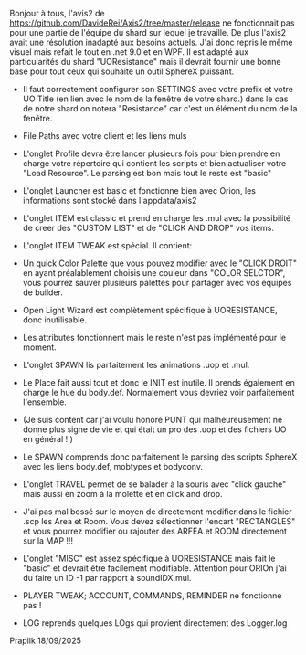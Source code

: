 Bonjour à tous,
l'avis2 de https://github.com/DavideRei/Axis2/tree/master/release    ne fonctionnait pas pour une partie de l'équipe du shard sur lequel je travaille.
De plus l'axis2 avait une résolution inadapté aux besoins actuels.
J'ai donc repris le même visuel mais refait le tout en .net 9.0  et en WPF.
Il est adapté aux particularités du shard "UOResistance" mais il devrait fournir une bonne base pour tout ceux qui souhaite un outil SphereX puissant.

* Il faut correctement configurer son SETTINGS avec votre prefix et votre UO Title (en lien avec le nom de la fenêtre de votre shard.) dans le cas de notre shard on notera "Resistance" car c'est un élément du nom de la fenêtre.
* File Paths avec votre client et les liens muls
* L'onglet Profile devra être lancer plusieurs fois pour bien prendre en charge votre répertoire qui contient les scripts et bien actualiser votre "Load Resource". Le parsing est bon mais tout le reste est "basic"
* L'onglet Launcher est basic et fonctionne bien avec Orion, les informations sont stocké dans l'appdata/axis2
  
* L'onglet ITEM est classic et prend en charge les .mul avec la possibilité de creer des "CUSTOM LIST" et de "CLICK AND DROP" vos items.
* L'onglet ITEM TWEAK est spécial. Il contient:
* Un quick Color Palette que vous pouvez modifier avec le "CLICK DROIT" en ayant préalablement choisis une couleur dans "COLOR SELCTOR", vous pourrez sauver plusieurs palettes pour partager avec vos équipes de builder.
* Open Light Wizard est complètement spécifique à UORESISTANCE, donc inutilisable.
* Les attributes fonctionnent mais le reste n'est pas implémenté pour le moment.

* L'onglet SPAWN lis parfaitement les animations .uop et .mul.
* Le Place fait aussi tout et donc le INIT est inutile. Il prends également en charge le hue du body.def. Normalement vous devriez voir parfaitement l'ensemble.
* (Je suis content car j'ai voulu honoré PUNT qui malheureusement ne donne plus signe de vie et qui était un pro des .uop et des fichiers UO en général ! )
* Le SPAWN comprends donc parfaitement le parsing des scripts SphereX avec les liens body.def, mobtypes et bodyconv.
   
* L'onglet TRAVEL permet de se balader à la souris avec "click gauche" mais aussi en zoom à la molette et en click and drop.
* J'ai pas mal bossé sur le moyen de directement modifier dans le fichier .scp les Area et Room. Vous devez sélectionner l'encart "RECTANGLES" et vous pourrez modifier ou rajouter des ARFEA et ROOM directement sur la MAP !!!

* L'onglet "MISC" est assez spécifique à UORESISTANCE mais fait le "basic" et devrait être facilement modifiable. Attention pour ORIOn j'ai du faire un ID -1 par rapport à soundIDX.mul.

* PLAYER TWEAK; ACCOUNT, COMMANDS, REMINDER ne fonctionne pas !
* LOG reprends quelques LOgs qui provient directement des Logger.log

Prapilk 18/09/2025
